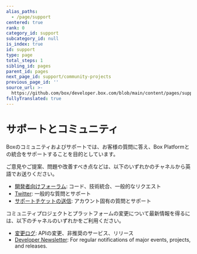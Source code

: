 ```yaml
---
alias_paths:
  - /page/support
centered: true
rank: 0
category_id: support
subcategory_id: null
is_index: true
id: support
type: page
total_steps: 1
sibling_id: pages
parent_id: pages
next_page_id: support/community-projects
previous_page_id: ''
source_url: >-
  https://github.com/box/developer.box.com/blob/main/content/pages/support/index.md
fullyTranslated: true
---
```

# サポートとコミュニティ

Boxのコミュニティおよびサポートでは、お客様の質問に答え、Box Platformとの統合をサポートすることを目的としています。

ご意見やご提案、問題や改善すべき点などは、以下のいずれかのチャネルから英語でお送りください。

* [開発者向けフォーラム][forum]: コード、技術統合、一般的なリクエスト
* [Twitter][twitter]: 一般的な質問とサポート
* [サポートチケットの送信][support]: アカウント固有の質問とサポート

コミュニティプロジェクトとプラットフォームの変更について最新情報を得るには、以下のチャネルのいずれかをご利用ください。

* [変更ログ](page://changelog): APIの変更、非推奨のサービス、リリース
* [Developer Newsletter](page://newsletter): For regular notifications of major events, projects, and releases.

<!-- i18n-enable localize-links -->

[forum]: https://support.box.com/hc/ja/community/topics/360001932973-Platform-and-Developer-Forum

[twitter]: https://twitter.com/BoxPlatform

[support]: https://support.box.com/hc/requests/new

<!-- i18n-disable localize-links -->
